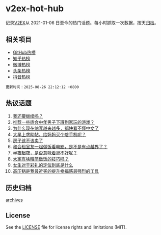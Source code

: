 # v2ex-hot-hub

 记录[V2EX](https://www.v2ex.com/)从 2021-01-06 日至今的热门话题。每小时抓取一次数据，按天[归档](archives)。
 
 ## 相关项目

- [GitHub热榜](https://github.com/lonnyzhang423/github-hot-hub)
- [知乎热榜](https://github.com/lonnyzhang423/zhihu-hot-hub)
- [微博热榜](https://github.com/lonnyzhang423/weibo-hot-hub)
- [头条热榜](https://github.com/lonnyzhang423/toutiao-hot-hub)
- [抖音热榜](https://github.com/lonnyzhang423/douyin-hot-hub)


 `更新时间：2025-08-26 22:12:12 +0800`

## 热议话题

1. [我还要继续吗？](https://www.v2ex.com/t/1154890)
1. [推荐一些适合中年男子下班到家玩的游戏？](https://www.v2ex.com/t/1155009)
1. [为什么现在缩写越来越多，都快看不懂中文了](https://www.v2ex.com/t/1154899)
1. [大早上求助帖，给妈妈买个啥手机呢？](https://www.v2ex.com/t/1154908)
1. [房子该不该卖了](https://www.v2ex.com/t/1154878)
1. [和合租室友一起做饭看电影，是不是有点越界了？](https://www.v2ex.com/t/1155061)
1. [半夜起夜，是否意味着肾不好呢？](https://www.v2ex.com/t/1154928)
1. [大家有啥精简做饭的技巧吗？](https://www.v2ex.com/t/1154894)
1. [女生对于彩礼的定位到底是什么](https://www.v2ex.com/t/1155068)
1. [高压锅是我最近买的提升幸福感最强烈的工具](https://www.v2ex.com/t/1154992)

## 历史归档

[archives](archives)

## License

See the [LICENSE](LICENSE) file for license rights and limitations (MIT).
